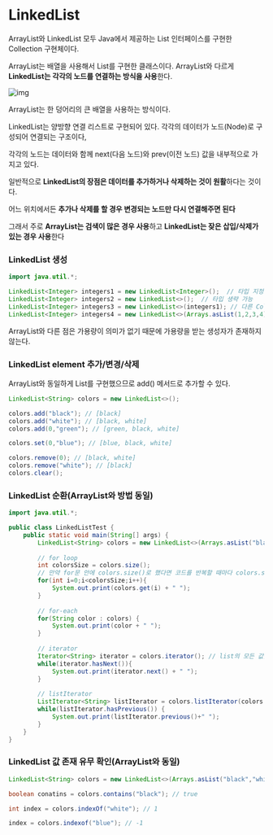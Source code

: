 # LinkedList

ArrayList와 LinkedList 모두 Java에서 제공하는 List 인터페이스를 구현한 Collection 구현체이다.

ArrayList는 배열을 사용해서 List를 구현한 클래스이다. ArrayList와 다르게 **LinkedList는 각각의 노드를 연결하는 방식을 사용**한다.



![img](https://blog.kakaocdn.net/dn/bWB4K6/btqOguNfqjR/LhBJEeOWo7zfwTpRsKm5Fk/img.png)



ArrayList는 한 덩어리의 큰 배열을 사용하는 방식이다. 

LinkedList는 양방향 연결 리스트로 구현되어 있다. 각각의 데이터가 노드(Node)로 구성되어 연결되는 구조이다,

각각의 노드는 데이터와 함께 next(다음 노드)와 prev(이전 노드) 값을 내부적으로 가지고 있다.

일반적으로 **LinkedList의 장점은 데이터를 추가하거나 삭제하는 것이 원활**하다는 것이다.

어느 위치에서든 **추가나 삭제를 할 경우 변경되는 노드만 다시 연결해주면 된다**

그래서 주로 **ArrayList는 검색이 많은 경우 사용**하고 **LinkedList는 잦은 삽입/삭제가 있는 경우 사용**한다



### LinkedList 생성

```java
import java.util.*;

LinkedList<Integer> integers1 = new LinkedList<Integer>();  // 타입 지정
LinkedList<Integer> integers2 = new LinkedList<>();  // 타입 생략 가능
LinkedList<Integer> integers3 = new LinkedList<>(integers1); // 다른 Collection 값으로 초기화
LinkedList<Integer> integers4 = new LinkedList<>(Arrays.asList(1,2,3,4)); //  Arrays.asList()
```

ArrayList와 다른 점은 가용량이 의미가 없기 때문에 가용량을 받는 생성자가 존재하지 않는다.





### LinkedList element 추가/변경/삭제

ArrayList와 동일하게 List를 구현했으므로 add() 메서드로 추가할 수 있다.

```java
LinkedList<String> colors = new LinkedList<>();

colors.add("black"); // [black]
colors.add("white"); // [black, white]
colors.add(0,"green"); // [green, black, white]

colors.set(0,"blue"); // [blue, black, white]

colors.remove(0); // [black, white]
colors.remove("white"); // [black]
colors.clear();
```



### LinkedList 순환(ArrayList와 방법 동일)

```java
import java.util.*;

public class LinkedListTest {
    public static void main(String[] args) {
        LinkedList<String> colors = new LinkedList<>(Arrays.asList("black","white","green","red"));
        
        // for loop
        int colorsSize = colors.size(); 
        // 만약 for문 안에 colors.size()로 했다면 코드를 반복할 때마다 colors.size()를 호출한다.
        for(int i=0;i<colorsSize;i++){
            System.out.print(colors.get(i) + " ");
        }
        
        // for-each
        for(String color : colors) {
            System.out.print(color + " ");
        }
        
        // iterator
        Iterator<String> iterator = colors.iterator(); // list의 모든 값을 가져온다
        while(iterator.hasNext()){
            System.out.print(iterator.next() + " ");
        }
        
        // listIterator
        ListIterator<String> listIterator = colors.listIterator(colors.size());
        while(listIterator.hasPrevious()) {
            System.out.print(listIterator.previous()+" ");
        }
    }
}
```



### LinkedList 값 존재 유무 확인(ArrayList와 동일)

```java
LinkedList<String> colors = new LinkedList<>(Arrays.asList("black","white","red"));

boolean conatins = colors.contains("black"); // true

int index = colors.indexOf("white"); // 1

index = colors.indexof("blue"); // -1
```

